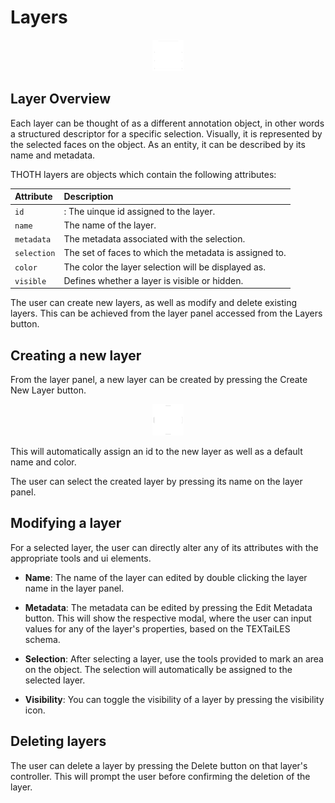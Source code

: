 # Layers

<p align="center">
    <img src="../../assets/icons/layers.png" alt="Layers" width="50"/>
</p>

## Layer Overview

Each layer can be thought of as a different annotation object, in other words a structured descriptor for a specific selection. Visually, it is represented by the selected faces on the object. As an entity, it can be described by its name and metadata.

THOTH layers are objects which contain the following attributes:

Attribute|Description
:---|:---
`id`|: The uinque id assigned to the layer.
`name`| The name of the layer.
`metadata`| The metadata associated with the selection.
`selection`| The set of faces to which the metadata is assigned to.
`color`| The color the layer selection will be displayed as.
`visible`| Defines whether a layer is visible or hidden.

The user can create new layers, as well as modify and delete existing layers. This can be achieved from the layer panel accessed from the Layers button.

## Creating a new layer

From the layer panel, a new layer can be created by pressing the Create New Layer button.

<p align="center">
    <img src="../../assets/icons/add.png" alt="Add Layer" width="50"/>
</p>

This will automatically assign an id to the new layer as well as a default name and color. 

The user can select the created layer by pressing its name on the layer panel.


## Modifying a layer

For a selected layer, the user can directly alter any of its attributes with the appropriate tools and ui elements.

* **Name**: The name of the layer can edited by double clicking the layer name in the layer panel.

* **Metadata**: The metadata can be edited by pressing the Edit Metadata button. This will show the respective modal, where the user can input values for any of the layer's properties, based on the TEXTaiLES schema.

* **Selection**: After selecting a layer, use the tools provided to mark an area on the object. The selection will automatically be assigned to the selected layer.

* **Visibility**: You can toggle the visibility of a layer by pressing the visibility icon.


## Deleting layers

The user can delete a layer by pressing the Delete button on that layer's controller. This will prompt the user before confirming the deletion of the layer. 